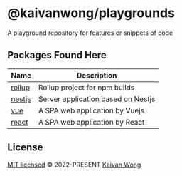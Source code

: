 # @kaivanwong/playgrounds

A playground repository for features or snippets of code

## Packages Found Here

| Name                      | Description                        |
| ------------------------- | ---------------------------------- |
| [rollup](packages/rollup) | Rollup project for npm builds      |
| [nestjs](packages/nestjs) | Server application based on Nestjs |
| [vue](packages/vue)       | A SPA web application by Vuejs     |
| [react](packages/react)   | A SPA web application by React     |

## License

[MIT licensed](./LICENSE) © 2022-PRESENT [Kaivan Wong](https://github.com/kaivanwong)